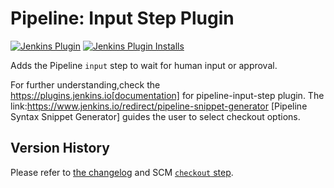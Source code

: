 # Pipeline: Input Step Plugin
[![Jenkins Plugin](https://img.shields.io/jenkins/plugin/v/pipeline-input-step.svg)](https://plugins.jenkins.io/pipeline-input-step)
[![Jenkins Plugin Installs](https://img.shields.io/jenkins/plugin/i/pipeline-input-step.svg?color=blue)](https://plugins.jenkins.io/pipeline-input-step)

Adds the Pipeline `input` step to wait for human input or approval. 

For further understanding,check the https://plugins.jenkins.io[documentation] for pipeline-input-step plugin.  The link:https://www.jenkins.io/redirect/pipeline-snippet-generator [Pipeline Syntax Snippet Generator] guides the user to select checkout options.



## Version History
Please refer to [the changelog](CHANGELOG.md) and SCM [`checkout` step](https://www.jenkins.io/doc/pipeline/steps/workflow-scm-step/).
